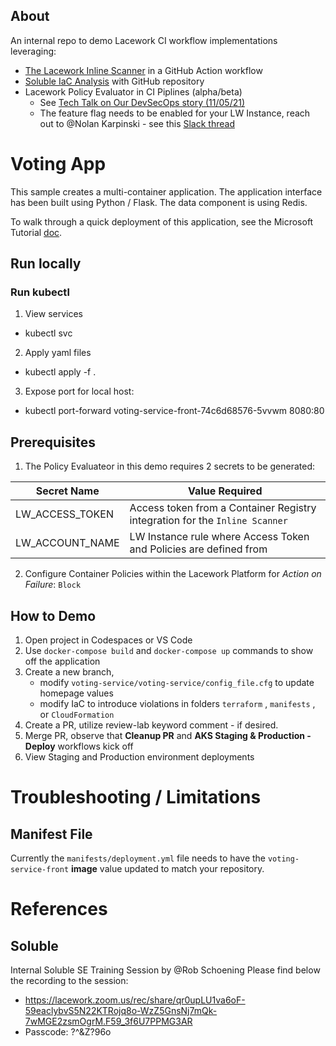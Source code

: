 ## About
An internal repo to demo Lacework CI workflow implementations leveraging:
- [The Lacework Inline Scanner](https://docs.lacework.com/integrate-the-lacework-inline-scanner-with-ci-pipelines) in a GitHub Action workflow
- [Soluble IaC Analysis](https://docs.lacework.com/infrastructure-as-code-security-analysis) with GitHub repository
- Lacework Policy Evaluator in CI Piplines (alpha/beta)
  - See [Tech Talk on Our DevSecOps story (11/05/21)](https://lacework.atlassian.net/wiki/spaces/ENG/pages/2312110131/Tech+Talks#%5Bdate%5D---Shifting-Security-Left---Our-DevSecOps-Story-by-%40Chitra-Kumar-%40Divyang-Soni)
  - The feature flag needs to be enabled for your LW Instance, reach out to @Nolan Karpinski - see this [Slack thread](https://lacework.slack.com/archives/C01EN2YLSGN/p1639157060003100?thread_ts=1639093761.466500&cid=C01EN2YLSGN)

# Voting App

This sample creates a multi-container application. The application interface has been built using Python / Flask. The data component is using Redis.

To walk through a quick deployment of this application, see the Microsoft Tutorial [doc](https://docs.microsoft.com/en-us/azure/aks/tutorial-kubernetes-prepare-app).

## Run locally

### Run kubectl
1. View services
- kubectl svc
2. Apply yaml files
- kubectl apply -f .
3. Expose port for local host: 
- kubectl port-forward voting-service-front-74c6d68576-5vvwm 8080:80  

## Prerequisites

1. The Policy Evaluateor in this demo requires 2 secrets to be generated:

| Secret Name | Value Required |
|-------------      |--------------- |
|LW_ACCESS_TOKEN                     | Access token from a Container Registry integration for the `Inline Scanner` |
|LW_ACCOUNT_NAME                     | LW Instance rule where Access Token and Policies are defined from |

2. Configure Container Policies within the Lacework Platform for *Action on Failure*: `Block` 

## How to Demo
1. Open project in Codespaces or VS Code
2. Use `docker-compose build` and `docker-compose up` commands to show off the application
3. Create a new branch, 
    - modify `voting-service/voting-service/config_file.cfg` to update homepage values
    - modify IaC to introduce violations in folders `terraform` , `manifests` , or `CloudFormation`
1. Create a PR, utilize review-lab keyword comment - if desired.
1. Merge PR, observe that **Cleanup PR** and **AKS Staging & Production - Deploy** workflows kick off
1. View Staging and Production environment deployments


# Troubleshooting / Limitations

## Manifest File
Currently the `manifests/deployment.yml` file needs to have the `voting-service-front` **image** value updated to match your repository.

# References

## Soluble
Internal Soluble SE Training Session by @Rob Schoening 
Please find below the recording to the session:
- https://lacework.zoom.us/rec/share/qr0upLU1va6oF-59eaclybvS5N22KTRojq8o-WzZ5GnsNj7mQk-7wMGE2zsmOgrM.F59_3f6U7PPMG3AR 
- Passcode: ?^&Z?96o

